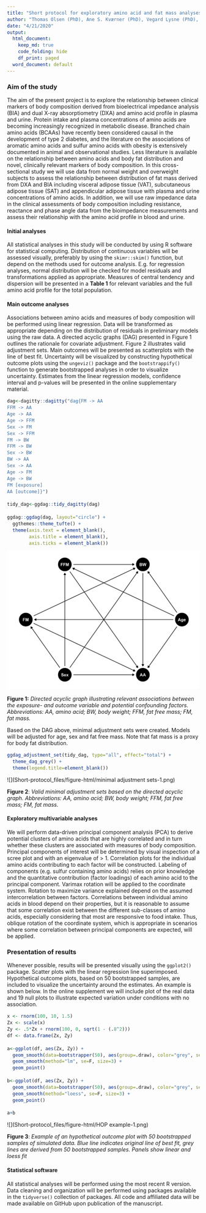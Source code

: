 ```yaml
---
title: "Short protocol for exploratory amino acid and fat mass analyses"
author: "Thomas Olsen (PhD), Ane S. Kværner (PhD), Vegard Lysne (PhD), Kathrine J. Vinknes (PhD)"
date: "4/21/2020"
output:
  html_document:
    keep_md: true
    code_folding: hide
    df_print: paged
  word_document: default
---
```





### Aim of the study

The aim of the present project is to explore the relationship between clinical markers of body composition derived from bioelectrical impedance analysis (BIA) and dual X-ray absorptiometry (DXA) and amino acid profile in plasma and urine. Protein intake and plasma concentrations of amino acids are becoming increasingly recognized in metabolic disease. Branched chain amino acids (BCAAs) have recently been considered causal in the development of type 2 diabetes, and the literature on the associations of aromatic amino acids and sulfur amino acids with obesity is extensively documented in animal and observational studies. Less literature is available on the relationship between amino acids and body fat distribution and novel, clinically relevant markers of body composition. In this cross-sectional study we will use data from normal weight and overweight subjects to assess the relationship between distribution of fat mass derived from DXA and BIA including visceral adipose tissue (VAT), subcutaneous adipose tissue (SAT) and appendicular adipose tissue with plasma and urine concentrations of amino acids. In addition, we will use raw impedance data in the clinical assessments of body composition including resistance, reactance and phase angle data from the bioimpedance measurements and assess their relationship with the amino acid profile in blood and urine.

#### Initial analyses

All statistical analyses in this study will be conducted by using R software for statistical computing. Distribution of continuous variables will be assessed visually, preferably by using the  `skimr::skim()` function, but depend on the methods used for outcome analysis. E.g. for regression analyses, normal distribution will be checked for model residuals and transformations applied as appropriate. Measures of central tendency and dispersion will be presented in a <b>Table 1</b> for relevant variables and the full amino acid profile for the total population.

#### Main outcome analyses

Associations between amino acids and measures of body composition will be performed using linear regression. Data will be transformed as appropriate depending on the distribution of residuals in preliminary models using the raw data. A directed acyclic graphs (DAG) presented in Figure 1 outlines the rationale for covariate adjustment. Figure 2 illustrates valid adjustment sets. Main outcomes will be presented as scatterplots with the line of best fit. Uncertainty will be visualized by constructing hypothetical outcome plots using the `ungeviz()` package and the `bootstrappify()` function to generate bootstrapped analyses in order to visualize uncertainty. Estimates from the linear regression models, confidence interval and p-values will be presented in the online supplementary material. 



```r
dag<-dagitty::dagitty("dag{FM -> AA
FFM -> AA
Age -> AA
Age -> FFM
Sex -> FM
Sex -> FFM
FM -> BW
FFM -> BW
Sex -> BW
BW -> AA
Sex -> AA
Age -> FM
Age -> BW
FM [exposure]
AA [outcome]}")

tidy_dag<-ggdag::tidy_dagitty(dag)

ggdag::ggdag(dag, layout="circle") +
  ggthemes::theme_tufte() +
  theme(axis.text = element_blank(),
        axis.title = element_blank(),
        axis.ticks = element_blank())
```

![](Short-protocol_files/figure-html/DAG-1.png)<!-- -->

<b>Figure 1:</b> <i>Directed acyclic graph illustrating relevant associations between the exposure- and outcome variable and potential confounding factors. Abbreviations: AA, amino acid; BW, body weight; FFM, fat free mass; FM, fat mass.</i>

Based on the DAG above, minimal adjustment sets were created. Models will be adjusted for age, sex and fat free mass. Note that fat mass is a proxy for body fat distribution. 

```r
ggdag_adjustment_set(tidy_dag, type="all", effect="total") +
  theme_dag_grey() +
  theme(legend.title=element_blank())
```

![](Short-protocol_files/figure-html/minimal adjustment sets-1.png)<!-- -->

<b>Figure 2</b>: <i>Valid minimal adjustment sets based on the directed acyclic graph. Abbreviations: AA, amino acid; BW, body weight; FFM, fat free mass; FM, fat mass.</i> 

#### Exploratory multivariable analyses

We will perform data-driven principal component analysis (PCA) to derive potential clusters of amino acids that are highly correlated and in turn whether these clusters are associated with measures of body composition. Principal components of interest will be determined by visual inspection of a scree plot and with an eigenvalue of > 1. Correlation plots for the individual amino acids contributing to each factor will be constructed. Labeling of components (e.g. sulfur containing amino acids) relies on prior knowledge and the quantitative contribution (factor loadings) of each amino acid to the principal component. Varimax rotation will be applied to the coordinate system. Rotation to maximize variance explained depend on the assumed intercorrelation between factors. Correlations between individual amino acids in blood depend on their properties, but it is reasonable to assume that some correlation exist between the different sub-classes of amino acids, especially considering that most are responsive to food intake. Thus, oblique rotation of the coordinate system, which is appropriate in scenarios where some correlation between principal components are expected, will be applied.

### Presentation of results

Whenever possible, results will be presented visually using the `ggplot2()` package. Scatter plots with the linear regression line superimposed. Hypothetical outcome plots, based on 50 bootstrapped samples, are included to visualize the uncertainty around the estimates. An example is shown below. In the online supplement we will include plot of the real data and 19 null plots to illustrate expected variation under conditions with no association.
  

```r
x <- rnorm(100, 10, 1.5)
Zx <- scale(x)
Zy <- .5*Zx + rnorm(100, 0, sqrt(1 - (.8^2)))
df <- data.frame(Zx, Zy)
 
a<-ggplot(df, aes(Zx, Zy)) +
  geom_smooth(data=bootstrapper(50), aes(group=.draw), color="grey", se=F, method="lm") +
  geom_smooth(method="lm", se=F, size=3) +
  geom_point() 

b<-ggplot(df, aes(Zx, Zy)) +
  geom_smooth(data=bootstrapper(50), aes(group=.draw), color="grey", se=F, method="lm") +
  geom_smooth(method="loess", se=F, size=3) +
  geom_point() 

a+b
```

![](Short-protocol_files/figure-html/HOP example-1.png)<!-- -->

<b>Figure 3</b>: <i>Example of an hypothetical outcome plot with 50 bootstrapped samples of simulated data. Blue line indicates original line of best fit, grey lines are derived from 50 bootstrapped samples. Panels show linear and loess fit</i>

#### Statistical software

All statistical analyses will be performed using the most recent R version. Data cleaning and organization will be performed using packages available in the `tidyverse()` collection of packages. All code and affiliated data will be made available on GitHub upon publication of the manuscript.   
